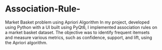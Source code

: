 # Association-Rule-
Market Basket problem using Apriori Algorithm
In my project, developed using Python with a UI built using PyQt6, I implemented association rules on a market basket dataset. The objective was to identify frequent itemsets and measure various metrics, such as confidence, support, and lift, using the Apriori algorithm.
